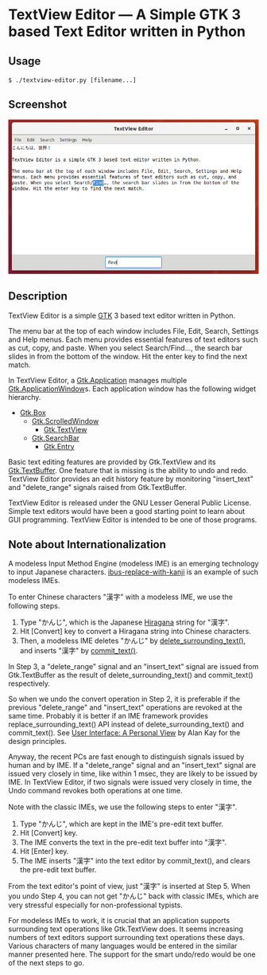 # TextView Editor ― A Simple GTK 3 based Text Editor written in Python

## Usage

```
$ ./textview-editor.py [filename...]
```

## Screenshot

![screenshot of a TextView Editor window](screenshot.png)

## Description

TextView Editor is a simple [GTK](https://www.gtk.org/) 3 based text editor written in Python.

The menu bar at the top of each window includes File, Edit, Search, Settings and Help menus. Each menu provides essential features of text editors such as cut, copy, and paste. When you select Search/Find…, the search bar slides in from the bottom of the window. Hit the enter key to find the next match.

In TextView Editor, a [Gtk.Application](https://python-gtk-3-tutorial.readthedocs.io/en/latest/application.html) manages multiple [Gtk.ApplicationWindow](https://developer.gnome.org/gtk3/stable/GtkApplicationWindow.html)s. Each application window has the following widget hierarchy.

- [Gtk.Box](https://lazka.github.io/pgi-docs/Gtk-3.0/classes/Box.html)
    - [Gtk.ScrolledWindow](https://developer.gnome.org/pygtk/stable/class-gtkscrolledwindow.html)
        - [Gtk.TextView](https://developer.gnome.org/pygtk/stable/class-gtktextview.html)
    - [Gtk.SearchBar](https://developer.gnome.org/gtk3/stable/GtkSearchBar.html)
        - [Gtk.Entry](https://developer.gnome.org/pygtk/stable/class-gtkentry.html)

Basic text editing features are provided by Gtk.TextView and its [Gtk.TextBuffer](https://developer.gnome.org/pygtk/stable/class-gtktextbuffer.html). One feature that is missing is the ability to undo and redo. TextView Editor provides an edit history feature by monitoring "insert_text" and "delete_range" signals raised from Gtk.TextBuffer.

TextView Editor is released under the GNU Lesser General Public License. Simple text editors would have been a good starting point to learn about GUI programming. TextView Editor is intended to be one of those programs.

## Note about Internationalization

A modeless Input Method Engine (modeless IME) is an emerging technology to input Japanese characters. [ibus-replace-with-kanji](https://github.com/esrille/ibus-replace-with-kanji) is an example of such modeless IMEs.

To enter Chinese characters "漢字" with a modeless IME, we use the following steps.

1. Type "かんじ", which is the Japanese [Hiragana](https://en.wikipedia.org/wiki/Hiragana) string for "漢字".
2. Hit [Convert] key to convert a Hiragana string into Chinese characters.
3. Then, a modeless IME deletes "かんじ" by [delete_surrounding_text()](http://ibus.github.io/docs/ibus-1.5/IBusEngine.html#ibus-engine-delete-surrounding-text), and inserts "漢字" by [commit_text()](http://ibus.github.io/docs/ibus-1.5/IBusEngine.html#ibus-engine-commit-text).

In Step 3, a "delete_range" signal and an "insert_text" signal are issued from Gtk.TextBuffer as the result of delete_surrounding_text() and commit_text() respectively.

So when we undo the convert operation in Step 2, it is preferable if the previous "delete_range" and "insert_text" operations are revoked at the same time. Probably it is better if an IME framework provides replace_surrounding_text() API instead of delete_surrounding_text() and commit_text(). See [User Interface: A Personal View](http://www.vpri.org/pdf/hc_user_interface.pdf) by Alan Kay for the design principles.

Anyway, the recent PCs are fast enough to distinguish signals issued by human and by IME. If a "delete_range" signal and an "insert_text" signal are issued very closely in time, like within 1 msec, they are likely to be issued by IME. In TextView Editor, if two signals were issued very closely in time, the Undo command revokes both operations at one time.

Note with the classic IMEs, we use the following steps to enter "漢字".

1. Type "かんじ", which are kept in the IME's pre-edit text buffer.
2. Hit [Convert] key.
3. The IME converts the text in the pre-edit text buffer into "漢字".
4. Hit [Enter] key.
5. The IME inserts "漢字" into the text editor by commit_text(), and clears the pre-edit text buffer.

From the text editor's point of view, just "漢字" is inserted at Step 5. When you undo Step 4, you can not get "かんじ" back with classic IMEs, which are very stressful especially for non-professional typists.

For modeless IMEs to work, it is crucial that an application supports surrounding text operations like Gtk.TextView does. It seems increasing numbers of text editors support surrounding text operations these days. Various characters of many languages would be entered in the similar manner presented here. The support for the smart undo/redo would be one of the next steps to go.

